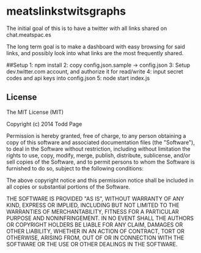 meatslinkstwitsgraphs
=====================

The initial goal of this is to have a twitter with all links shared on chat.meatspac.es

The long term goal is to make a dashboard with easy browsing for said links, and possibly look into what links are the most frequently shared.

##Setup
1: npm install
2: copy config.json.sample -> config.json
3: Setup dev.twitter.com account, and authorize it for read/write
4: input secret codes and api keys into config.json
5: node start index.js


## License

The MIT License (MIT)

Copyright (c) 2014 Todd Page

Permission is hereby granted, free of charge, to any person obtaining a copy of this software and associated documentation files (the "Software"), to deal in the Software without restriction, including without limitation the rights to use, copy, modify, merge, publish, distribute, sublicense, and/or sell copies of the Software, and to permit persons to whom the Software is furnished to do so, subject to the following conditions:

The above copyright notice and this permission notice shall be included in all copies or substantial portions of the Software.

THE SOFTWARE IS PROVIDED "AS IS", WITHOUT WARRANTY OF ANY KIND, EXPRESS OR IMPLIED, INCLUDING BUT NOT LIMITED TO THE WARRANTIES OF MERCHANTABILITY, FITNESS FOR A PARTICULAR PURPOSE AND NONINFRINGEMENT. IN NO EVENT SHALL THE AUTHORS OR COPYRIGHT HOLDERS BE LIABLE FOR ANY CLAIM, DAMAGES OR OTHER LIABILITY, WHETHER IN AN ACTION OF CONTRACT, TORT OR OTHERWISE, ARISING FROM, OUT OF OR IN CONNECTION WITH THE SOFTWARE OR THE USE OR OTHER DEALINGS IN THE SOFTWARE.
